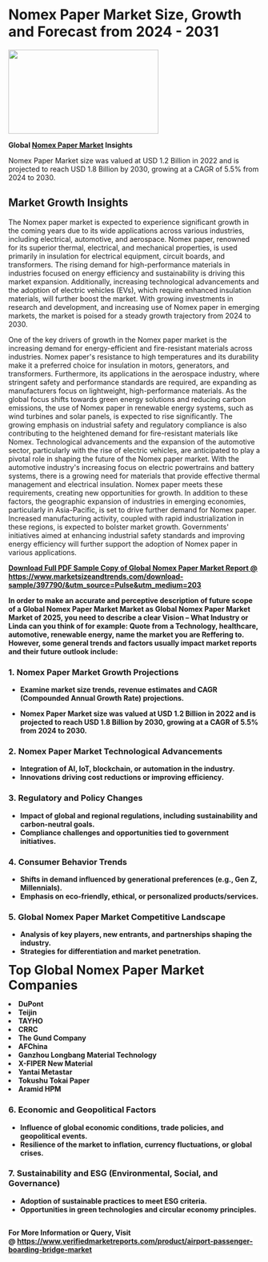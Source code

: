 <H1>Nomex Paper Market Size, Growth and Forecast from 2024 - 2031</H1><img class="aligncenter size-medium wp-image-584254" src="https://thirdeyenews.in/wp-content/uploads/2024/09/Global-Market-Research-300x168.jpeg" alt="" width="300" height="168" /><p><strong>Global&nbsp;<a href="https://www.marketsizeandtrends.com/download-sample/397790/&amp;utm_source=Pulse&amp;utm_medium=203">Nomex Paper Market</a> Insights</strong></p><p>Nomex Paper Market size was valued at USD 1.2 Billion in 2022 and is projected to reach USD 1.8 Billion by 2030, growing at a CAGR of 5.5% from 2024 to 2030.</p><p><h2>Market Growth Insights</h2> <p>The Nomex paper market is expected to experience significant growth in the coming years due to its wide applications across various industries, including electrical, automotive, and aerospace. Nomex paper, renowned for its superior thermal, electrical, and mechanical properties, is used primarily in insulation for electrical equipment, circuit boards, and transformers. The rising demand for high-performance materials in industries focused on energy efficiency and sustainability is driving this market expansion. Additionally, increasing technological advancements and the adoption of electric vehicles (EVs), which require enhanced insulation materials, will further boost the market. With growing investments in research and development, and increasing use of Nomex paper in emerging markets, the market is poised for a steady growth trajectory from 2024 to 2030.</p> <p><strong><a href="#"></a></strong></p> <p>One of the key drivers of growth in the Nomex paper market is the increasing demand for energy-efficient and fire-resistant materials across industries. Nomex paper's resistance to high temperatures and its durability make it a preferred choice for insulation in motors, generators, and transformers. Furthermore, its applications in the aerospace industry, where stringent safety and performance standards are required, are expanding as manufacturers focus on lightweight, high-performance materials. As the global focus shifts towards green energy solutions and reducing carbon emissions, the use of Nomex paper in renewable energy systems, such as wind turbines and solar panels, is expected to rise significantly. The growing emphasis on industrial safety and regulatory compliance is also contributing to the heightened demand for fire-resistant materials like Nomex. Technological advancements and the expansion of the automotive sector, particularly with the rise of electric vehicles, are anticipated to play a pivotal role in shaping the future of the Nomex paper market. With the automotive industry's increasing focus on electric powertrains and battery systems, there is a growing need for materials that provide effective thermal management and electrical insulation. Nomex paper meets these requirements, creating new opportunities for growth. In addition to these factors, the geographic expansion of industries in emerging economies, particularly in Asia-Pacific, is set to drive further demand for Nomex paper. Increased manufacturing activity, coupled with rapid industrialization in these regions, is expected to bolster market growth. Governments' initiatives aimed at enhancing industrial safety standards and improving energy efficiency will further support the adoption of Nomex paper in various applications.</p> <p><strong><a href="#"></p><p><span class=""><strong>Download Full PDF Sample Copy of Global Nomex Paper Market Report</strong> @ <a href="https://www.marketsizeandtrends.com/download-sample/397790/&amp;utm_source=Pulse&amp;utm_medium=203" target="_blank">https://www.marketsizeandtrends.com/download-sample/397790/&amp;utm_source=Pulse&amp;utm_medium=203</a></span></p><p>In order to make an accurate and perceptive description of future scope of a Global&nbsp;Nomex Paper Market Market as Global&nbsp;Nomex Paper Market Market of 2025, you need to describe a clear Vision &ndash; What Industry or Linda can you think of for example: Quote from a Technology, healthcare, automotive, renewable energy, name the market you are Reffering to. However, some general trends and factors usually impact market reports and their future outlook include:</p><h3>1.&nbsp;<strong>Nomex Paper Market Growth Projections</strong></h3><ul><li>Examine market size trends, revenue estimates and CAGR (Compounded Annual Growth Rate) projections.</li><li><p>Nomex Paper Market size was valued at USD 1.2 Billion in 2022 and is projected to reach USD 1.8 Billion by 2030, growing at a CAGR of 5.5% from 2024 to 2030.</p></li></ul><h3>2.&nbsp;<strong>Nomex Paper Market Technological Advancements</strong></h3><ul><li>Integration of AI, IoT, blockchain, or automation in the industry.</li><li>Innovations driving cost reductions or improving efficiency.</li></ul><h3>3.&nbsp;<strong>Regulatory and Policy Changes</strong></h3><ul><li>Impact of global and regional regulations, including sustainability and carbon-neutral goals.</li><li>Compliance challenges and opportunities tied to government initiatives.</li></ul><h3>4.&nbsp;<strong>Consumer Behavior Trends</strong></h3><ul><li>Shifts in demand influenced by generational preferences (e.g., Gen Z, Millennials).</li><li>Emphasis on eco-friendly, ethical, or personalized products/services.</li></ul><h3>5.&nbsp;<strong>Global Nomex Paper Market Competitive Landscape</strong></h3><ul><li>Analysis of key players, new entrants, and partnerships shaping the industry.</li><li>Strategies for differentiation and market penetration.</li></ul><p data-pm-slice="1 1 []"><span style="color: inherit; font-family: inherit; font-size: 25px;">Top Global Nomex Paper Market Companies</span></p><div class="" data-test-id=""><p><li>DuPont</li><li> Teijin</li><li> TAYHO</li><li> CRRC</li><li> The Gund Company</li><li> AFChina</li><li> Ganzhou Longbang Material Technology</li><li> X-FIPER New Material</li><li> Yantai Metastar</li><li> Tokushu Tokai Paper</li><li> Aramid HPM</li></p></div><h3>6.&nbsp;<strong>Economic and Geopolitical Factors</strong></h3><ul><li>Influence of global economic conditions, trade policies, and geopolitical events.</li><li>Resilience of the market to inflation, currency fluctuations, or global crises.</li></ul><h3>7.&nbsp;<strong>Sustainability and ESG (Environmental, Social, and Governance)</strong></h3><ul><li>Adoption of sustainable practices to meet ESG criteria.</li><li>Opportunities in green technologies and circular economy principles.</li></ul><h2><strong style="font-size: 14px;">For More Information or Query, Visit @&nbsp;</strong><a style="background-color: #ffffff; font-size: 14px;" href="https://www.marketsizeandtrends.com/report/nomex-paper-market/" target="_blank">https://www.verifiedmarketreports.com/product/airport-passenger-boarding-bridge-market</a></h2>
